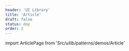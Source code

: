 ```yaml
---
header: 'UI Library'
title: 'Article'
draft: false
status: dep
order: 2
---
```


<!--
  ATTENTION: This file is auto generated by using "makeDemosFactory".
  Do not change the content!
-->

import ArticlePage from 'Src/uilib/patterns/demos/Article'

<ArticlePage />
